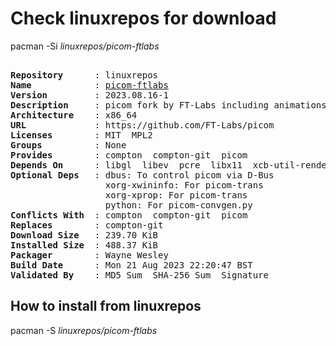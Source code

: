 # Check linuxrepos for download

pacman -Si *linuxrepos/picom-ftlabs*

<div class="highlight"><pre class="highlight"><text>
<b>Repository</b>      : linuxrepos
<b>Name</b>            : <a href="../../x86_64/picom-ftlabs-2023.08.16-1-x86_64.pkg.tar.zst">picom-ftlabs</a>
<b>Version</b>         : 2023.08.16-1
<b>Description</b>     : picom fork by FT-Labs including animations (git-version)
<b>Architecture</b>    : x86_64
<b>URL</b>             : https://github.com/FT-Labs/picom
<b>Licenses</b>        : MIT  MPL2
<b>Groups</b>          : None
<b>Provides</b>        : compton  compton-git  picom
<b>Depends On</b>      : libgl  libev  pcre  libx11  xcb-util-renderutil  libxcb  xcb-util-image  libxext  pixman  libconfig  libdbus  hicolor-icon-theme
<b>Optional Deps</b>   : dbus: To control picom via D-Bus
                  xorg-xwininfo: For picom-trans
                  xorg-xprop: For picom-trans
                  python: For picom-convgen.py
<b>Conflicts With</b>  : compton  compton-git  picom
<b>Replaces</b>        : compton-git
<b>Download Size</b>   : 239.70 KiB
<b>Installed Size</b>  : 488.37 KiB
<b>Packager</b>        : Wayne Wesley <wayne6324@gmail.com>
<b>Build Date</b>      : Mon 21 Aug 2023 22:20:47 BST
<b>Validated By</b>    : MD5 Sum  SHA-256 Sum  Signature
</text></pre></div>

## How to install from linuxrepos

pacman -S *linuxrepos/picom-ftlabs*

